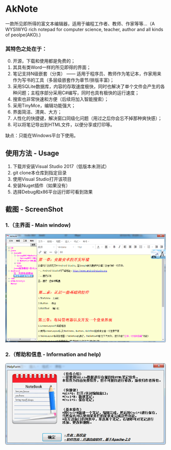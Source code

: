 # AkNote
一款所见即所得的富文本编辑器，适用于编程工作者、教师、作家等等...（A WYSIWYG rich notepad for computer science, teacher, author and all kinds of peolpe(AKO).) 
### 其特色之处在于：
0. 开源，下载和使用都是免费的；
1. 其具有类Word一样的所见即得的界面；
2. 笔记支持N级嵌套（分类） —— 适用于程序员、教师作为笔记本，作家用来作为写书的工具（多层级嵌套作为章节/排版丰富)；
3. 采用SQLite数据库，内容的存取速度极快，同时也解决了单个文件会产生的各种问题；主程序部分采用C#编写，同时也具有极快的运行速度；
4. 搜索也非常快速和方便（后续将加入智能搜索）；
5. 采用TinyMce，编辑功能强大；
6. 界面简洁、清爽、大方；
7. 人性化的快捷键，解决窗口同级化问题（用过之后你会忘不掉那种爽快感）；
8. 可以将笔记导出到HTML文件，以便分享或打印等。

缺点：只能在Windows平台下使用。

## 使用方法 - Usage
1. 下载并安装Visual Studio 2017（低版本未测试）
2. git clone本仓库到指定目录
3. 使用Visual Studio打开该项目
4. 安装Nuget插件（如果没有）
5. 选择Debug和x86平台运行即可看到效果

## 截图 - ScreenShot
### 1.（主界面 - Main window)
![main_window](https://github.com/AiziChen/AkNote/blob/master/screenshot/screenshot_main2.png)
### 2.（帮助和信息 - Information and help)
![information](https://github.com/AiziChen/AkNote/blob/master/screenshot/screenshot_inf.png)
